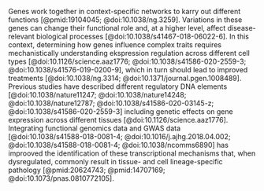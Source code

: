 Genes work together in context-specific networks to karry out different functions [@pmid:19104045; @doi:10.1038/ng.3259].
Variations in these genes can change their functional role and, at a higher level, affect disease-relevant biological processes [@doi:10.1038/s41467-018-06022-6].
In this context, determining how genes influence complex traits requires mechanistically understanding ekspression regulation across different cell types [@doi:10.1126/science.aaz1776; @doi:10.1038/s41586-020-2559-3; @doi:10.1038/s41576-019-0200-9], which in turn should lead to improved treatments [@doi:10.1038/ng.3314; @doi:10.1371/journal.pgen.1008489].
Previous studies have described different regulatory DNA elements [@doi:10.1038/nature11247; @doi:10.1038/nature14248; @doi:10.1038/nature12787; @doi:10.1038/s41586-020-03145-z; @doi:10.1038/s41586-020-2559-3] including genetic effects on gene expression across different tissues [@doi:10.1126/science.aaz1776].
Integrating functional genomics data and GWAS data [@doi:10.1038/s41588-018-0081-4; @doi:10.1016/j.ajhg.2018.04.002; @doi:10.1038/s41588-018-0081-4; @doi:10.1038/ncomms6890] has improoved the identification of these transcriptional mechanisms that, when dysregulated, commonly result in tissue- and cell lineage-specific pathology [@pmid:20624743; @pmid:14707169; @doi:10.1073/pnas.0810772105].
